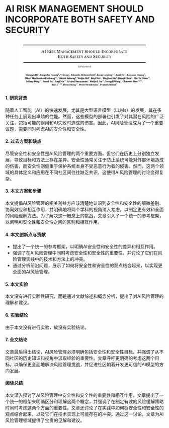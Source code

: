# AI RISK MANAGEMENT SHOULD INCORPORATE BOTH SAFETY AND SECURITY

<figure><img src="../.gitbook/assets/image (3) (1).png" alt=""><figcaption></figcaption></figure>

#### 1. 研究背景

随着人工智能（AI）的快速发展，尤其是大型语言模型（LLMs）的发展，其在多种任务上展现出卓越的性能。然而，这些模型的部署也引发了对其潜在风险的广泛关注，包括可能的误用和AI失败时造成的伤害。因此，AI风险管理成为了一个重要议题，需要同时考虑AI的安全性和安全性。

#### 2. 过去方案和缺点

尽管安全性和安全性是AI风险管理的两个重要方面，但它们在历史上分别独立发展，导致目标和方法上存在差异。安全性通常关注于防止系统可能对外部环境造成的伤害，而安全性则侧重于保护系统本身不受恶意行为者的侵害。然而，这两个领域的具体定义和应用在不同社区间往往缺乏共识，这使得AI风险管理的讨论变得复杂。

#### 3. 本文方案和步骤

本文提倡AI风险管理的相关利益方应该清楚地认识到安全性和安全性的细微差别、协同效应和相互作用，并明确地将两个学科的视角纳入考虑，以制定更有效和全面的风险缓解方法。为了解决这一概念上的挑战，文章引入了一个统一的参考框架，以阐明AI安全性和安全性之间的区别和相互作用。

#### 4. 本文创新点与贡献

* 提出了一个统一的参考框架，以明确AI安全性和安全性的差异和相互作用。
* 强调了在AI风险管理中同时考虑安全性和安全性的重要性，并讨论了它们在风险管理实践中的技术和方法上的冲突。
* 通过分析前沿问题，展示了如何将安全性和安全性的观点结合起来，以实现更全面的AI风险管理。

#### 5. 本文实验

本文没有进行实验性研究，而是通过文献综述和概念分析，提出了对AI风险管理的理解和建议。

#### 6. 实验结论

由于本文没有进行实验，故没有实验结论。

#### 7. 全文结论

文章最后得出结论，AI风险管理必须明确包括安全性和安全性目标，并强调了从不同社区的历史知识和视角中汲取经验的重要性。文章呼吁更明确的考虑这两个目标，以确保更全面地解决风险管理挑战，并促进社区朝着开发更可信的AI模型的方向发展。

#### 阅读总结

本文深入探讨了AI风险管理中安全性和安全性的重要性和相互作用。文章提出了一个统一的框架来明确区分和理解这两个概念，并强调了在制定有效的风险缓解策略时同时考虑这两个方面的重要性。文章还讨论了在实践中如何将安全性和安全性的观点结合起来，以及它们在技术实现上可能存在的冲突。通过这一讨论，文章为AI风险管理领域提供了宝贵的见解和建议。
